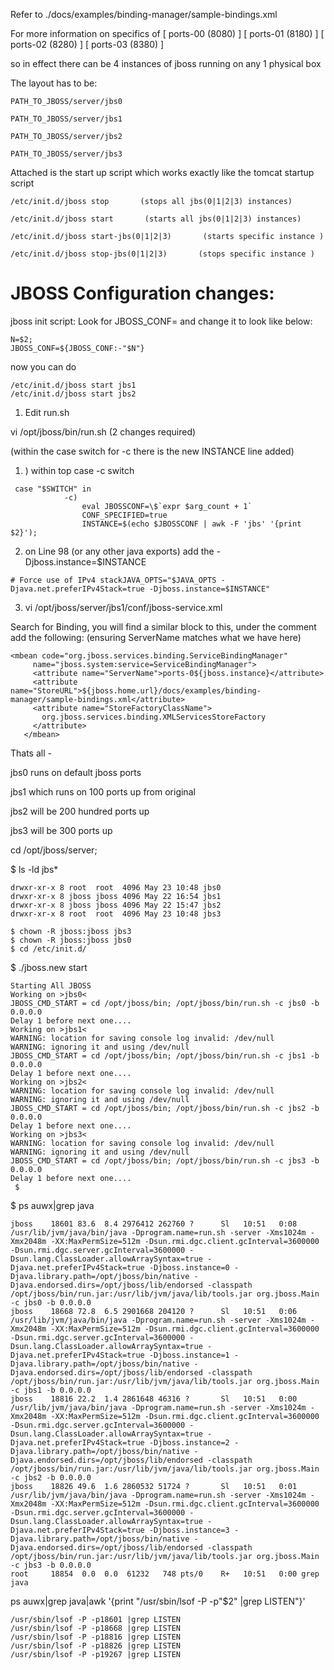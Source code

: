 Refer to ./docs/examples/binding-manager/sample-bindings.xml

For more information on specifics of [ ports-00 (8080) ]  [ ports-01 (8180) ]  [  ports-02 (8280) ] [ ports-03 (8380) ]

so in effect there can be 4 instances of jboss running on any 1 physical box

The layout has to be:
```
PATH_TO_JBOSS/server/jbs0

PATH_TO_JBOSS/server/jbs1

PATH_TO_JBOSS/server/jbs2

PATH_TO_JBOSS/server/jbs3
```

Attached is the start up script which works exactly like the tomcat startup script

```
/etc/init.d/jboss stop       (stops all jbs(0|1|2|3) instances)

/etc/init.d/jboss start       (starts all jbs(0|1|2|3) instances)

/etc/init.d/jboss start-jbs(0|1|2|3)       (starts specific instance )

/etc/init.d/jboss stop-jbs(0|1|2|3)       (stops specific instance )
```

# JBOSS Configuration  changes:

jboss init script:
Look for JBOSS_CONF= and change it to look like below:
```
N=$2;
JBOSS_CONF=${JBOSS_CONF:-"$N"}
```
now you can do
```
/etc/init.d/jboss start jbs1
/etc/init.d/jboss start jbs2
```


1. Edit run.sh

vi /opt/jboss/bin/run.sh  (2 changes required)

(within the case switch for -c there is the new INSTANCE line added)
1. ) within top case -c switch
```
 case "$SWITCH" in
            -c)
                eval JBOSSCONF=\$`expr $arg_count + 1`
                CONF_SPECIFIED=true
                INSTANCE=$(echo $JBOSSCONF | awk -F 'jbs' '{print $2}');
``` 
 
 
2) on Line 98 (or any other java exports) add the -Djboss.instance=$INSTANCE
```
# Force use of IPv4 stackJAVA_OPTS="$JAVA_OPTS -Djava.net.preferIPv4Stack=true -Djboss.instance=$INSTANCE"
``` 

3. vi /opt/jboss/server/jbs1/conf/jboss-service.xml

Search for Binding, you will find a similar block to this, under the comment add the following: (ensuring ServerName matches what we have here)
```
<mbean code="org.jboss.services.binding.ServiceBindingManager"
     name="jboss.system:service=ServiceBindingManager">
     <attribute name="ServerName">ports-0${jboss.instance}</attribute>
     <attribute name="StoreURL">${jboss.home.url}/docs/examples/binding-manager/sample-bindings.xml</attribute>
     <attribute name="StoreFactoryClassName">
       org.jboss.services.binding.XMLServicesStoreFactory
     </attribute>
   </mbean>
```
Thats all -

jbs0 runs on default jboss ports

jbs1 which runs on 100 ports up from original

jbs2 will be 200 hundred ports up

jbs3 will be 300 ports up

cd /opt/jboss/server;

$ ls -ld jbs*
```
drwxr-xr-x 8 root  root  4096 May 23 10:48 jbs0
drwxr-xr-x 8 jboss jboss 4096 May 22 16:54 jbs1
drwxr-xr-x 8 jboss jboss 4096 May 22 15:47 jbs2
drwxr-xr-x 8 root  root  4096 May 23 10:48 jbs3
```
 
```
$ chown -R jboss:jboss jbs3
$ chown -R jboss:jboss jbs0
$ cd /etc/init.d/
```

$ ./jboss.new start
```
Starting All JBOSS
Working on >jbs0<
JBOSS_CMD_START = cd /opt/jboss/bin; /opt/jboss/bin/run.sh -c jbs0 -b 0.0.0.0
Delay 1 before next one....
Working on >jbs1<
WARNING: location for saving console log invalid: /dev/null
WARNING: ignoring it and using /dev/null
JBOSS_CMD_START = cd /opt/jboss/bin; /opt/jboss/bin/run.sh -c jbs1 -b 0.0.0.0
Delay 1 before next one....
Working on >jbs2<
WARNING: location for saving console log invalid: /dev/null
WARNING: ignoring it and using /dev/null
JBOSS_CMD_START = cd /opt/jboss/bin; /opt/jboss/bin/run.sh -c jbs2 -b 0.0.0.0
Delay 1 before next one....
Working on >jbs3<
WARNING: location for saving console log invalid: /dev/null
WARNING: ignoring it and using /dev/null
JBOSS_CMD_START = cd /opt/jboss/bin; /opt/jboss/bin/run.sh -c jbs3 -b 0.0.0.0
Delay 1 before next one....
 $
```

 $ ps auwx|grep java
```
jboss    18601 83.6  8.4 2976412 262760 ?      Sl   10:51   0:08 /usr/lib/jvm/java/bin/java -Dprogram.name=run.sh -server -Xms1024m -Xmx2048m -XX:MaxPermSize=512m -Dsun.rmi.dgc.client.gcInterval=3600000 -Dsun.rmi.dgc.server.gcInterval=3600000 -Dsun.lang.ClassLoader.allowArraySyntax=true -Djava.net.preferIPv4Stack=true -Djboss.instance=0 -Djava.library.path=/opt/jboss/bin/native -Djava.endorsed.dirs=/opt/jboss/lib/endorsed -classpath /opt/jboss/bin/run.jar:/usr/lib/jvm/java/lib/tools.jar org.jboss.Main -c jbs0 -b 0.0.0.0
jboss    18668 72.8  6.5 2901668 204120 ?      Sl   10:51   0:06 /usr/lib/jvm/java/bin/java -Dprogram.name=run.sh -server -Xms1024m -Xmx2048m -XX:MaxPermSize=512m -Dsun.rmi.dgc.client.gcInterval=3600000 -Dsun.rmi.dgc.server.gcInterval=3600000 -Dsun.lang.ClassLoader.allowArraySyntax=true -Djava.net.preferIPv4Stack=true -Djboss.instance=1 -Djava.library.path=/opt/jboss/bin/native -Djava.endorsed.dirs=/opt/jboss/lib/endorsed -classpath /opt/jboss/bin/run.jar:/usr/lib/jvm/java/lib/tools.jar org.jboss.Main -c jbs1 -b 0.0.0.0
jboss    18816 22.2  1.4 2861648 46316 ?       Sl   10:51   0:00 /usr/lib/jvm/java/bin/java -Dprogram.name=run.sh -server -Xms1024m -Xmx2048m -XX:MaxPermSize=512m -Dsun.rmi.dgc.client.gcInterval=3600000 -Dsun.rmi.dgc.server.gcInterval=3600000 -Dsun.lang.ClassLoader.allowArraySyntax=true -Djava.net.preferIPv4Stack=true -Djboss.instance=2 -Djava.library.path=/opt/jboss/bin/native -Djava.endorsed.dirs=/opt/jboss/lib/endorsed -classpath /opt/jboss/bin/run.jar:/usr/lib/jvm/java/lib/tools.jar org.jboss.Main -c jbs2 -b 0.0.0.0
jboss    18826 49.6  1.6 2860532 51724 ?       Sl   10:51   0:01 /usr/lib/jvm/java/bin/java -Dprogram.name=run.sh -server -Xms1024m -Xmx2048m -XX:MaxPermSize=512m -Dsun.rmi.dgc.client.gcInterval=3600000 -Dsun.rmi.dgc.server.gcInterval=3600000 -Dsun.lang.ClassLoader.allowArraySyntax=true -Djava.net.preferIPv4Stack=true -Djboss.instance=3 -Djava.library.path=/opt/jboss/bin/native -Djava.endorsed.dirs=/opt/jboss/lib/endorsed -classpath /opt/jboss/bin/run.jar:/usr/lib/jvm/java/lib/tools.jar org.jboss.Main -c jbs3 -b 0.0.0.0
root     18854  0.0  0.0  61232   748 pts/0    R+   10:51   0:00 grep java
```

ps auwx|grep java|awk '{print "/usr/sbin/lsof -P -p"$2" |grep LISTEN"}'

```
/usr/sbin/lsof -P -p18601 |grep LISTEN
/usr/sbin/lsof -P -p18668 |grep LISTEN
/usr/sbin/lsof -P -p18816 |grep LISTEN
/usr/sbin/lsof -P -p18826 |grep LISTEN
/usr/sbin/lsof -P -p19267 |grep LISTEN
```

